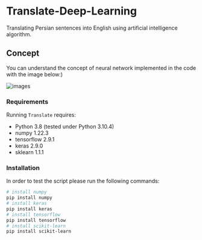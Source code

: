 # Translate-Deep-Learning
Translating Persian sentences into English using artificial intelligence algorithm.

## Concept
You can understand the concept of neural network implemented in the code with the image below:)

![images](https://user-images.githubusercontent.com/113052872/195885755-8327f185-b0d9-4db6-ac36-81dd87a3aca9.png)

### Requirements
Running `Translate` requires:
* Python 3.8 (tested under Python 3.10.4)
* numpy 1.22.3
* tensorflow 2.9.1
* keras 2.9.0
* sklearn 1.1.1

### Installation
In order to test the script please run the following commands:
```sh
# install numpy
pip install numpy
# install keras
pip install keras
# install tensorflow
pip install tensorflow
# install scikit-learn
pip install scikit-learn
```
